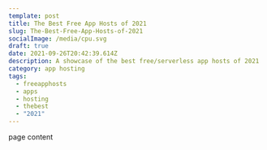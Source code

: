 ```yaml
---
template: post
title: The Best Free App Hosts of 2021
slug: The-Best-Free-App-Hosts-of-2021
socialImage: /media/cpu.svg
draft: true
date: 2021-09-26T20:42:39.614Z
description: A showcase of the best free/serverless app hosts of 2021
category: app hosting
tags:
  - freeapphosts
  - apps
  - hosting
  - thebest
  - "2021"
---
```

page content